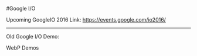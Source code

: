 #Google I/O

Upcoming GoogleIO 2016
Link:
https://events.google.com/io2016/

-----
Old Google I/O Demo:

WebP Demos


